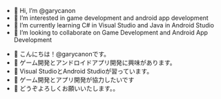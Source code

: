 - 👋 Hi, I’m @garycanon
- 👀 I’m interested in game development and android app development
- 🌱 I’m currently learning C# in Visual Studio and Java in Android Studio
- 💞️ I’m looking to collaborate on Game Development and Android App Development


<!---
garycanon/garycanon is a ✨ special ✨ repository because its `README.md` (this file) appears on your GitHub profile.
You can click the Preview link to take a look at your changes.
--->
- 👋 こんにちは！@garycanonです。
- 👀 ゲーム開発とアンドロイドアプリ開発に興味があります。
- 🌱 Visual StudioとAndroid Studioが習っています。
- 💞️ ゲーム開発とアプリ開発が協力したいです
- 💞️ どうぞよろしくお願いいたします。。

